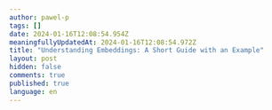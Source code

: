```yaml
---
author: pawel-p
tags: []
date: 2024-01-16T12:08:54.954Z
meaningfullyUpdatedAt: 2024-01-16T12:08:54.972Z
title: "Understanding Embeddings: A Short Guide with an Example"
layout: post
hidden: false
comments: true
published: true
language: en
---
```

